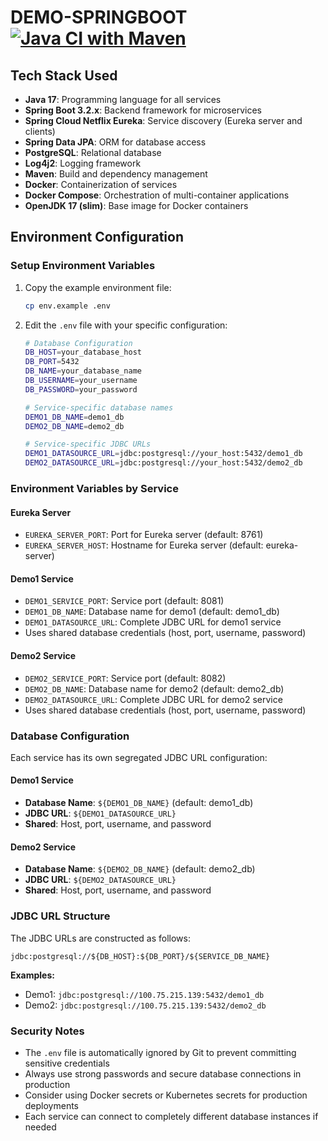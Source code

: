 # DEMO-SPRINGBOOT   [![Java CI with Maven](https://github.com/dootamroy/DEMO-SPRINGBOOT/actions/workflows/maven.yml/badge.svg)](https://github.com/dootamroy/DEMO-SPRINGBOOT/actions/workflows/maven.yml)

## Tech Stack Used

- **Java 17**: Programming language for all services
- **Spring Boot 3.2.x**: Backend framework for microservices
- **Spring Cloud Netflix Eureka**: Service discovery (Eureka server and clients)
- **Spring Data JPA**: ORM for database access
- **PostgreSQL**: Relational database
- **Log4j2**: Logging framework
- **Maven**: Build and dependency management
- **Docker**: Containerization of services
- **Docker Compose**: Orchestration of multi-container applications
- **OpenJDK 17 (slim)**: Base image for Docker containers

## Environment Configuration

### Setup Environment Variables

1. Copy the example environment file:
   ```bash
   cp env.example .env
   ```

2. Edit the `.env` file with your specific configuration:
   ```bash
   # Database Configuration
   DB_HOST=your_database_host
   DB_PORT=5432
   DB_NAME=your_database_name
   DB_USERNAME=your_username
   DB_PASSWORD=your_password
   
   # Service-specific database names
   DEMO1_DB_NAME=demo1_db
   DEMO2_DB_NAME=demo2_db
   
   # Service-specific JDBC URLs
   DEMO1_DATASOURCE_URL=jdbc:postgresql://your_host:5432/demo1_db
   DEMO2_DATASOURCE_URL=jdbc:postgresql://your_host:5432/demo2_db
   ```

### Environment Variables by Service

#### Eureka Server
- `EUREKA_SERVER_PORT`: Port for Eureka server (default: 8761)
- `EUREKA_SERVER_HOST`: Hostname for Eureka server (default: eureka-server)

#### Demo1 Service
- `DEMO1_SERVICE_PORT`: Service port (default: 8081)
- `DEMO1_DB_NAME`: Database name for demo1 (default: demo1_db)
- `DEMO1_DATASOURCE_URL`: Complete JDBC URL for demo1 service
- Uses shared database credentials (host, port, username, password)

#### Demo2 Service
- `DEMO2_SERVICE_PORT`: Service port (default: 8082)
- `DEMO2_DB_NAME`: Database name for demo2 (default: demo2_db)
- `DEMO2_DATASOURCE_URL`: Complete JDBC URL for demo2 service
- Uses shared database credentials (host, port, username, password)

### Database Configuration

Each service has its own segregated JDBC URL configuration:

#### **Demo1 Service**
- **Database Name**: `${DEMO1_DB_NAME}` (default: demo1_db)
- **JDBC URL**: `${DEMO1_DATASOURCE_URL}`
- **Shared**: Host, port, username, and password

#### **Demo2 Service**
- **Database Name**: `${DEMO2_DB_NAME}` (default: demo2_db)
- **JDBC URL**: `${DEMO2_DATASOURCE_URL}`
- **Shared**: Host, port, username, and password

### JDBC URL Structure

The JDBC URLs are constructed as follows:
```
jdbc:postgresql://${DB_HOST}:${DB_PORT}/${SERVICE_DB_NAME}
```

**Examples:**
- Demo1: `jdbc:postgresql://100.75.215.139:5432/demo1_db`
- Demo2: `jdbc:postgresql://100.75.215.139:5432/demo2_db`

### Security Notes

- The `.env` file is automatically ignored by Git to prevent committing sensitive credentials
- Always use strong passwords and secure database connections in production
- Consider using Docker secrets or Kubernetes secrets for production deployments
- Each service can connect to completely different database instances if needed
 
